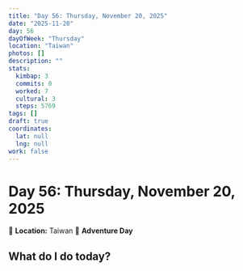 ```yaml
---
title: "Day 56: Thursday, November 20, 2025"
date: "2025-11-20"
day: 56
dayOfWeek: "Thursday"
location: "Taiwan"
photos: []
description: ""
stats:
  kimbap: 3
  commits: 0
  worked: 7
  cultural: 3
  steps: 5769
tags: []
draft: true
coordinates:
  lat: null
  lng: null
work: false
---
```

# Day 56: Thursday, November 20, 2025

📍 **Location:** Taiwan
🎒 **Adventure Day**

## What do I do today?


